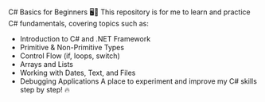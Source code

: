 C# Basics for Beginners 🖥️🚀
This repository is for me to learn and practice C# fundamentals, covering topics such as:

- Introduction to C# and .NET Framework
- Primitive & Non-Primitive Types
- Control Flow (if, loops, switch)
- Arrays and Lists
- Working with Dates, Text, and Files
- Debugging Applications
A place to experiment and improve my C# skills step by step! 🔥
